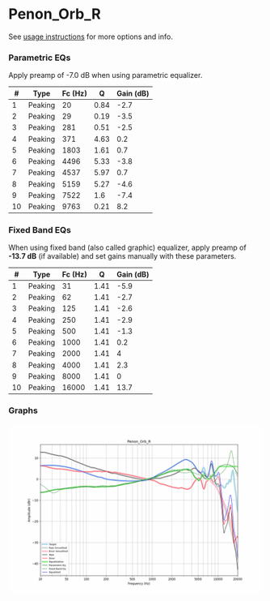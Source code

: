 # Penon_Orb_R
See [usage instructions](https://github.com/jaakkopasanen/AutoEq#usage) for more options and info.

### Parametric EQs
Apply preamp of -7.0 dB when using parametric equalizer.

|   # | Type    |   Fc (Hz) |    Q |   Gain (dB) |
|-----|---------|-----------|------|-------------|
|   1 | Peaking |        20 | 0.84 |        -2.7 |
|   2 | Peaking |        29 | 0.19 |        -3.5 |
|   3 | Peaking |       281 | 0.51 |        -2.5 |
|   4 | Peaking |       371 | 4.63 |         0.2 |
|   5 | Peaking |      1803 | 1.61 |         0.7 |
|   6 | Peaking |      4496 | 5.33 |        -3.8 |
|   7 | Peaking |      4537 | 5.97 |         0.7 |
|   8 | Peaking |      5159 | 5.27 |        -4.6 |
|   9 | Peaking |      7522 | 1.6  |        -7.4 |
|  10 | Peaking |      9763 | 0.21 |         8.2 |

### Fixed Band EQs
When using fixed band (also called graphic) equalizer, apply preamp of **-13.7 dB** (if available) and set gains manually with these parameters.

|   # | Type    |   Fc (Hz) |    Q |   Gain (dB) |
|-----|---------|-----------|------|-------------|
|   1 | Peaking |        31 | 1.41 |        -5.9 |
|   2 | Peaking |        62 | 1.41 |        -2.7 |
|   3 | Peaking |       125 | 1.41 |        -2.6 |
|   4 | Peaking |       250 | 1.41 |        -2.9 |
|   5 | Peaking |       500 | 1.41 |        -1.3 |
|   6 | Peaking |      1000 | 1.41 |         0.2 |
|   7 | Peaking |      2000 | 1.41 |         4   |
|   8 | Peaking |      4000 | 1.41 |         2.3 |
|   9 | Peaking |      8000 | 1.41 |         0   |
|  10 | Peaking |     16000 | 1.41 |        13.7 |

### Graphs
![](./Penon_Orb_R.png)
